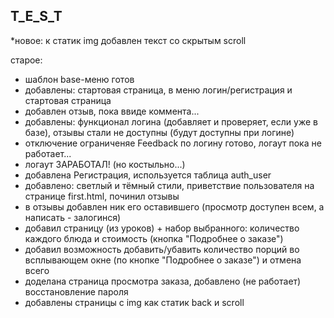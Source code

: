 T_E_S_T
-------

*новое: к статик img добавлен текст со скрытым scroll

старое:
- шаблон base-меню готов
- добавлены: стартовая страница, в меню логин/регистрация и стартовая страница
- добавлен отзыв, пока ввиде коммента...
- добавлены: функционал логина (добавляет и проверяет, если уже в базе), отзывы стали не доступны (будут доступны при логине)
- отключение ограниченяе Feedback по логину готово, логаут пока не работает...
- логаут ЗАРАБОТАЛ! (но костыльно...)
- добавлена Регистрация, используется таблица auth_user
- добавлено: светлый и тёмный стили, приветствие пользователя на странице first.html, починил отзывы
- в отзывы добавлен ник его оставившего (просмотр доступен всем, а написать - залогинся)
- добавил страницу (из уроков) + набор выбранного: количество каждого блюда и стоимость (кнопка "Подробнее о заказе")
- добавил возможность добавить/убавить количество порций во всплывающем окне (по кнопке "Подробнее о заказе") и отмена всего
- доделана страница просмотра заказа, добавлено (не работает) восстановление пароля
- добавлены страницы с img как статик back и scroll